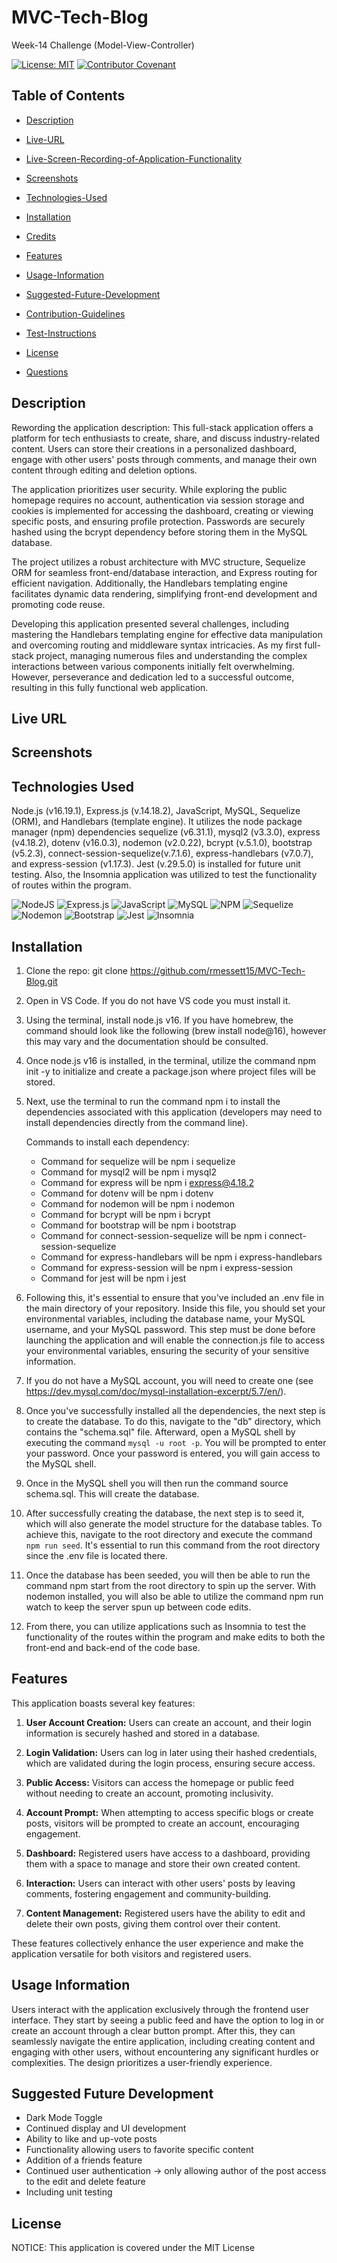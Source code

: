 # MVC-Tech-Blog

Week-14 Challenge (Model-View-Controller)

[![License: MIT](https://img.shields.io/badge/License-MIT-yellow.svg)](https://opensource.org/licenses/MIT) [![Contributor Covenant](https://img.shields.io/badge/Contributor%20Covenant-2.1-4baaaa.svg)](code_of_conduct.md)

## Table of Contents

- [Description](#description)

- [Live-URL](#live-url)

- [Live-Screen-Recording-of-Application-Functionality](#live-screen-recording-of-application-functionality)

- [Screenshots](#screenshots)

- [Technologies-Used](#technologies-used)

- [Installation](#installation)

- [Credits](#credits)

- [Features](#features)

- [Usage-Information](#usage-information)

- [Suggested-Future-Development](#suggested-future-development)

- [Contribution-Guidelines](#contribution-guidelines)

- [Test-Instructions](#test-instructions)

- [License](#license)

- [Questions](#questions)

## Description


Rewording the application description:
This full-stack application offers a platform for tech enthusiasts to create, share, and discuss industry-related content. Users can store their creations in a personalized dashboard, engage with other users' posts through comments, and manage their own content through editing and deletion options.

The application prioritizes user security. While exploring the public homepage requires no account, authentication via session storage and cookies is implemented for accessing the dashboard, creating or viewing specific posts, and ensuring profile protection. Passwords are securely hashed using the bcrypt dependency before storing them in the MySQL database.

The project utilizes a robust architecture with MVC structure, Sequelize ORM for seamless front-end/database interaction, and Express routing for efficient navigation. Additionally, the Handlebars templating engine facilitates dynamic data rendering, simplifying front-end development and promoting code reuse.

Developing this application presented several challenges, including mastering the Handlebars templating engine for effective data manipulation and overcoming routing and middleware syntax intricacies. As my first full-stack project, managing numerous files and understanding the complex interactions between various components initially felt overwhelming. However, perseverance and dedication led to a successful outcome, resulting in this fully functional web application.

## Live URL



## Screenshots


## Technologies Used

Node.js (v16.19.1), Express.js (v.14.18.2), JavaScript, MySQL, Sequelize (ORM), and Handlebars (template engine). It utilizes the node package manager (npm) dependencies sequelize (v6.31.1), mysql2 (v3.3.0), express (v4.18.2), dotenv (v16.0.3), nodemon (v2.0.22), bcrypt (v.5.1.0), bootstrap (v5.2.3), connect-session-sequelize(v.7.1.6), express-handlebars (v7.0.7), and express-session (v1.17.3). Jest (v.29.5.0) is installed for future unit testing. Also, the Insomnia application was utilized to test the functionality of routes within the program.

![NodeJS](https://img.shields.io/badge/node.js-6DA55F?style=for-the-badge&logo=node.js&logoColor=white)
![Express.js](https://img.shields.io/badge/express.js-%23404d59.svg?style=for-the-badge&logo=express&logoColor=%2361DAFB)
![JavaScript](https://img.shields.io/badge/javascript-%23323330.svg?style=for-the-badge&logo=javascript&logoColor=%23F7DF1E)
![MySQL](https://img.shields.io/badge/mysql-%2300f.svg?style=for-the-badge&logo=mysql&logoColor=white)
![NPM](https://img.shields.io/badge/NPM-%23CB3837.svg?style=for-the-badge&logo=npm&logoColor=white)
![Sequelize](https://img.shields.io/badge/Sequelize-52B0E7?style=for-the-badge&logo=Sequelize&logoColor=white)
![Nodemon](https://img.shields.io/badge/NODEMON-%23323330.svg?style=for-the-badge&logo=nodemon&logoColor=%BBDEAD)
![Bootstrap](https://img.shields.io/badge/bootstrap-%238511FA.svg?style=for-the-badge&logo=bootstrap&logoColor=white)
![Jest](https://img.shields.io/badge/-jest-%23C21325?style=for-the-badge&logo=jest&logoColor=white)
![Insomnia](https://img.shields.io/badge/Insomnia-black?style=for-the-badge&logo=insomnia&logoColor=5849BE)

## Installation

1. Clone the repo:
   git clone https://github.com/rmessett15/MVC-Tech-Blog.git

2. Open in VS Code. If you do not have VS code you must install it.

3. Using the terminal, install node.js v16. If you have homebrew, the command should look like the following (brew install node@16), however this may vary and the documentation should be consulted.

4. Once node.js v16 is installed, in the terminal, utilize the command npm init -y to initialize and create a package.json where project files will be stored.

5. Next, use the terminal to run the command npm i to install the dependencies associated with this application (developers may need to install dependencies directly from the command line).

   Commands to install each dependency:

   - Command for sequelize will be npm i sequelize
   - Command for mysql2 will be npm i mysql2
   - Command for express will be npm i express@4.18.2
   - Command for dotenv will be npm i dotenv
   - Command for nodemon will be npm i nodemon
   - Command for bcrypt will be npm i bcrypt
   - Command for bootstrap will be npm i bootstrap
   - Command for connect-session-sequelize will be npm i connect-session-sequelize
   - Command for express-handlebars will be npm i express-handlebars
   - Command for express-session will be npm i express-session
   - Command for jest will be npm i jest

6. Following this, it's essential to ensure that you've included an .env file in the main directory of your repository. Inside this file, you should set your environmental variables, including the database name, your MySQL username, and your MySQL password. This step must be done before launching the application and will enable the connection.js file to access your environmental variables, ensuring the security of your sensitive information.

7. If you do not have a MySQL account, you will need to create one (see https://dev.mysql.com/doc/mysql-installation-excerpt/5.7/en/).

8. Once you've successfully installed all the dependencies, the next step is to create the database. To do this, navigate to the "db" directory, which contains the "schema.sql" file. Afterward, open a MySQL shell by executing the command `mysql -u root -p`. You will be prompted to enter your password. Once your password is entered, you will gain access to the MySQL shell.

9. Once in the MySQL shell you will then run the command source schema.sql. This will create the database.

10. After successfully creating the database, the next step is to seed it, which will also generate the model structure for the database tables. To achieve this, navigate to the root directory and execute the command `npm run seed`. It's essential to run this command from the root directory since the .env file is located there.

11. Once the database has been seeded, you will then be able to run the command npm start from the root directory to spin up the server. With nodemon installed, you will also be able to utilize the command npm run watch to keep the server spun up between code edits.

12. From there, you can utilize applications such as Insomnia to test the functionality of the routes within the program and make edits to both the front-end and back-end of the code base.

## Features

This application boasts several key features:

1. **User Account Creation:** Users can create an account, and their login information is securely hashed and stored in a database.

2. **Login Validation:** Users can log in later using their hashed credentials, which are validated during the login process, ensuring secure access.

3. **Public Access:** Visitors can access the homepage or public feed without needing to create an account, promoting inclusivity.

4. **Account Prompt:** When attempting to access specific blogs or create posts, visitors will be prompted to create an account, encouraging engagement.

5. **Dashboard:** Registered users have access to a dashboard, providing them with a space to manage and store their own created content.

6. **Interaction:** Users can interact with other users' posts by leaving comments, fostering engagement and community-building.

7. **Content Management:** Registered users have the ability to edit and delete their own posts, giving them control over their content.

These features collectively enhance the user experience and make the application versatile for both visitors and registered users.

## Usage Information

Users interact with the application exclusively through the frontend user interface. They start by seeing a public feed and have the option to log in or create an account through a clear button prompt. After this, they can seamlessly navigate the entire application, including creating content and engaging with other users, without encountering any significant hurdles or complexities. The design prioritizes a user-friendly experience.

## Suggested Future Development

- Dark Mode Toggle
- Continued display and UI development
- Ability to like and up-vote posts
- Functionality allowing users to favorite specific content
- Addition of a friends feature
- Continued user authentication -> only allowing author of the post access to the edit and delete feature
- Including unit testing

## License

NOTICE: This application is covered under the MIT License

